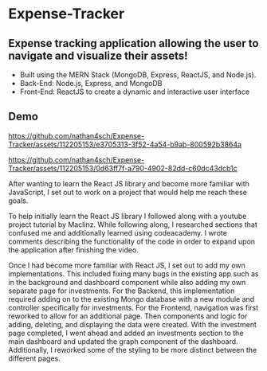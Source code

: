 # Expense-Tracker

## Expense tracking application allowing the user to navigate and visualize their assets!

* Built using the MERN Stack (MongoDB, Express, ReactJS, and Node.js).
* Back-End: Node.js, Express, and MongoDB
* Front-End: ReactJS to create a dynamic and interactive user interface

## Demo
https://github.com/nathan4sch/Expense-Tracker/assets/112205153/e3705313-3f52-4a54-b9ab-800592b3864a


https://github.com/nathan4sch/Expense-Tracker/assets/112205153/0d63ff7f-a790-4902-82dd-c60dc43dcb1c


After wanting to learn the React JS library and become more familiar with JavaScript, I set out to work on a project that would help me reach these goals. 

To help initially learn the React JS library I followed along with a youtube project tutorial by Maclinz. While following along, I researched sections that confused me and additionally learned using codeacademy. I wrote comments describing the functionality of the code in order to expand upon the application after finishing the video.

Once I had become more familiar with React JS, I set out to add my own implementations. This included fixing many bugs in the existing app such as in the background and dashboard component while also adding my own separate page for investments. For the Backend, this implementation required adding on to the existing Mongo database with a new module and controller specifically for investments. For the Frontend, navigation was first reworked to allow for an additional page. Then components and logic for adding, deleting, and displaying the data were created. With the investment page completed, I went ahead and added an investments section to the main dashboard and updated the graph component of the dashboard. Additionally, I reworked some of the styling to be more distinct between the different pages.
